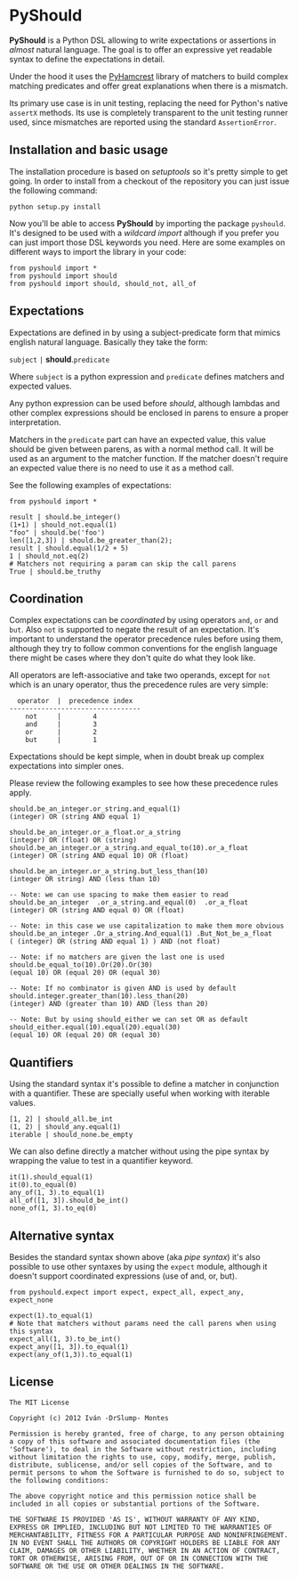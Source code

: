 PyShould
========

**PyShould** is a Python DSL allowing to write expectations or assertions in 
_almost_ natural language. The goal is to offer an expressive yet readable syntax
to define the expectations in detail. 

Under the hood it uses the [PyHamcrest](http://packages.python.org/PyHamcrest/) 
library of matchers to build complex matching predicates and offer great
explanations when there is a mismatch.

Its primary use case is in unit testing, replacing the need for Python's native
`assertX` methods. Its use is completely transparent to the unit testing runner
used, since mismatches are reported using the standard `AssertionError`.


## Installation and basic usage

The installation procedure is based on _setuptools_ so it's pretty simple to get 
going. In order to install from a checkout of the repository you can just issue the
following command:

    python setup.py install

Now you'll be able to access **PyShould** by importing the package `pyshould`. It's
designed to be used with a _wildcard import_ although if you prefer you can just 
import those DSL keywords you need. Here are some examples on different ways to import
the library in your code:

    from pyshould import *
    from pyshould import should
    from pyshould import should, should_not, all_of


## Expectations

Expectations are defined in by using a subject-predicate form that mimics
english natural language. Basically they take the form:

`subject` `|` **should**.`predicate`

Where `subject` is a python expression and `predicate` defines matchers and 
expected values.

Any python expression can be used before _should_, although lambdas and other
complex expressions should be enclosed in parens to ensure a proper interpretation.

Matchers in the `predicate` part can have an expected value, this value should be
given between parens, as with a normal method call. It will be used as an argument 
to the matcher function. If the matcher doesn't require an expected value there is 
no need to use it as a method call.

See the following examples of expectations:

    from pyshould import *

    result | should.be_integer()
    (1+1) | should_not.equal(1)
    "foo" | should.be('foo')
    len([1,2,3]) | should.be_greater_than(2);
    result | should.equal(1/2 + 5)
    1 | should_not.eq(2)
    # Matchers not requiring a param can skip the call parens
    True | should.be_truthy


## Coordination

Complex expectations can be _coordinated_ by using operators `and`, `or` and
`but`. Also `not` is supported to negate the result of an expectation. It's
important to understand the operator precedence rules before using them,
although they try to follow common conventions for the english language there
might be cases where they don't quite do what they look like.

All operators are left-associative and take two operands, except for `not` which
is an unary operator, thus the precedence rules are very simple:

      operator  |  precedence index
    ---------------------------------
        not     |        4
        and     |        3
        or      |        2
        but     |        1

Expectations should be kept simple, when in doubt break up complex expectations 
into simpler ones.

Please review the following examples to see how these precedence rules
apply.

    should.be_an_integer.or_string.and_equal(1)
    (integer) OR (string AND equal 1)

    should.be_an_integer.or_a_float.or_a_string
    (integer) OR (float) OR (string)
    should.be_an_integer.or_a_string.and_equal_to(10).or_a_float
    (integer) OR (string AND equal 10) OR (float)

    should.be_an_integer.or_a_string.but_less_than(10)
    (integer OR string) AND (less than 10)

    -- Note: we can use spacing to make them easier to read
    should.be_an_integer  .or_a_string.and_equal(0)  .or_a_float
    (integer) OR (string AND equal 0) OR (float)

    -- Note: in this case we use capitalization to make them more obvious
    should.be_an_integer .Or_a_string.And_equal(1) .But_Not_be_a_float
    ( (integer) OR (string AND equal 1) ) AND (not float)

    -- Note: if no matchers are given the last one is used
    should.be_equal_to(10).Or(20).Or(30)
    (equal 10) OR (equal 20) OR (equal 30)

    -- Note: If no combinator is given AND is used by default
    should.integer.greater_than(10).less_than(20)
    (integer) AND (greater than 10) AND (less than 20)

    -- Note: But by using should_either we can set OR as default
    should_either.equal(10).equal(20).equal(30)
    (equal 10) OR (equal 20) OR (equal 30)


## Quantifiers

Using the standard syntax it's possible to define a matcher in conjunction
with a quantifier. These are specially useful when working with iterable
values.

    [1, 2] | should_all.be_int
    (1, 2) | should_any.equal(1)
    iterable | should_none.be_empty

We can also define directly a matcher without using the pipe syntax by
wrapping the value to test in a quantifier keyword.

    it(1).should_equal(1)
    it(0).to_equal(0)
    any_of(1, 3).to_equal(1)
    all_of([1, 3]).should_be_int()
    none_of(1, 3).to_eq(0)


## Alternative syntax

Besides the standard syntax shown above (aka _pipe syntax_) it's also possible
to use other syntaxes by using the `expect` module, although it doesn't support
coordinated expressions (use of and, or, but).

    from pyshould.expect import expect, expect_all, expect_any, expect_none

    expect(1).to_equal(1)
    # Note that matchers without params need the call parens when using this syntax
    expect_all(1, 3).to_be_int()
    expect_any([1, 3]).to_equal(1)
    expect(any_of(1,3)).to_equal(1)


## License

    The MIT License

    Copyright (c) 2012 Iván -DrSlump- Montes

    Permission is hereby granted, free of charge, to any person obtaining
    a copy of this software and associated documentation files (the
    'Software'), to deal in the Software without restriction, including
    without limitation the rights to use, copy, modify, merge, publish,
    distribute, sublicense, and/or sell copies of the Software, and to
    permit persons to whom the Software is furnished to do so, subject to
    the following conditions:

    The above copyright notice and this permission notice shall be
    included in all copies or substantial portions of the Software.

    THE SOFTWARE IS PROVIDED 'AS IS', WITHOUT WARRANTY OF ANY KIND,
    EXPRESS OR IMPLIED, INCLUDING BUT NOT LIMITED TO THE WARRANTIES OF
    MERCHANTABILITY, FITNESS FOR A PARTICULAR PURPOSE AND NONINFRINGEMENT.
    IN NO EVENT SHALL THE AUTHORS OR COPYRIGHT HOLDERS BE LIABLE FOR ANY
    CLAIM, DAMAGES OR OTHER LIABILITY, WHETHER IN AN ACTION OF CONTRACT,
    TORT OR OTHERWISE, ARISING FROM, OUT OF OR IN CONNECTION WITH THE
    SOFTWARE OR THE USE OR OTHER DEALINGS IN THE SOFTWARE.

